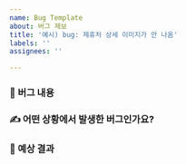 ```yaml
---
name: Bug Template
about: 버그 제보
title: '예시) bug: 제휴처 상세 이미지가 안 나옴'
labels: ''
assignees: ''

---
```


### 🐞 버그 내용

<!--
> 어떤 버그인지 간결하게 설명해주세요
-->

### ✍️ 어떤 상황에서 발생한 버그인가요?

<!-- 
> (가능하면) Given-When-Then 형식으로 서술해주세요.

- Given: 사용자가 로그인한 상태에서
- When: 제휴처 상세 페이지에 진입하면
- Then: 제휴처 이미지가 로드되지 않고 깨져 있음
-->

### 🎯 예상 결과

<!-- 
> 예상했던 정상적인 결과가 어떤 것이었는지 설명해주세요 
-->
